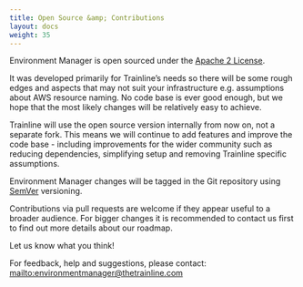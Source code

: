 ```yaml
---
title: Open Source &amp; Contributions
layout: docs
weight: 35
---
```


Environment Manager is open sourced under the [Apache 2 License](https://www.apache.org/licenses/LICENSE-2.0).

It was developed primarily for Trainline’s needs so there will be some rough edges and aspects that may not suit your infrastructure e.g. assumptions about AWS resource naming. No code base is ever good enough, but we hope that the most likely changes will be relatively easy to achieve.

Trainline will use the open source version internally from now on, not a separate fork. This means we will continue to add features and improve the code base - including improvements for the wider community such as reducing dependencies, simplifying setup and removing Trainline specific assumptions.

Environment Manager changes will be tagged in the Git repository using [SemVer](http://semver.org/) versioning.

Contributions via pull requests are welcome if they appear useful to a broader audience. For bigger changes it is recommended to contact us first to find out more details about our roadmap.

Let us know what you think!

For feedback, help and suggestions, please contact: <mailto:environmentmanager@thetrainline.com> 
